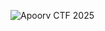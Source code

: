 ![Apoorv CTF 2025](https://github.com/user-attachments/assets/bf1302c7-71b8-4e0d-b5a0-fc45cdaa15bf)
